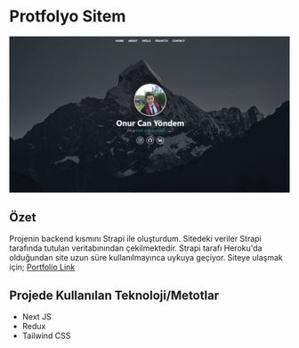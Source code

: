 # **Protfolyo Sitem**
![porfoloimage](./assests/img/port.PNG)

## Özet
Projenin backend kısmını Strapi ile oluşturdum. Sitedeki veriler Strapi tarafında tutulan veritabınından çekilmektedir. Strapi tarafı Heroku'da olduğundan site uzun süre kullanılmayınca uykuya geçiyor. Siteye ulaşmak için; [Portfolio Link](https://portfolio-web-site-chi.vercel.app/en)

## Projede Kullanılan Teknoloji/Metotlar
* Next JS
* Redux
* Tailwind CSS




